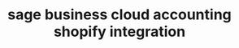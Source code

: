---
title: "sage business cloud accounting shopify integration"
categories: integrations
tags: ["shopify", "sage"]
---